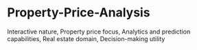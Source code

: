 # Property-Price-Analysis
Interactive nature, Property price focus, Analytics and prediction capabilities, Real estate domain, Decision-making utility
